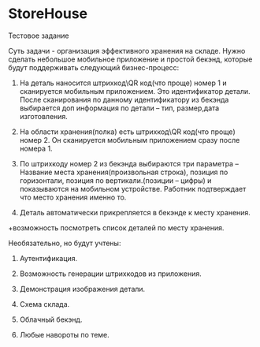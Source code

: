 # StoreHouse

Тестовое задание

Суть задачи - организация эффективного хранения на складе. Нужно сделать небольшое мобильное приложение и простой бекэнд, которые будут поддерживать следующий бизнес-процесс:

1) На деталь наносится штрихкод\QR код(что проще) номер 1 и сканируется мобильным приложением. Это идентификатор детали. После сканирования по данному идентификатору из бекэнда выбирается доп информация по детали – тип, размер,дата изготовления.

2) На области хранения(полка) есть штрихкод\QR код(что проще) номер 2. Он сканируется мобильным приложением сразу после номера 1.

3) По штрихкоду номер 2 из бекэнда выбираются три параметра – Название места хранения(произвольная строка), позиция по горизонтали, позиция по вертикали.(позиции – цифры) и показываются на мобильном устройстве. Работник подтверждает что место хранения именно то.

4) Деталь автоматически прикрепляется в бекэнде к месту хранения.

+возможность посмотреть список деталей по месту хранения.

Необязательно, но будут учтены:

1) Аутентификация.

2) Возможность генерации штрихкодов из приложения.

3) Демонстрация изображения детали.

4) Схема склада.

5) Облачный бекэнд.

6) Любые навороты по теме.
